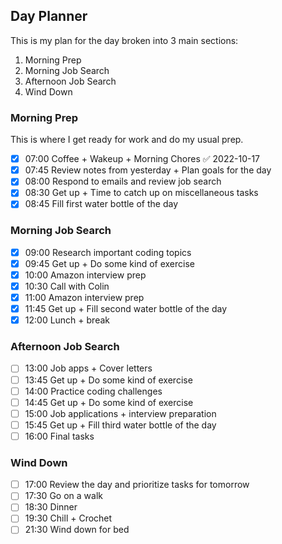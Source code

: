 ## Day Planner
This is my plan for the day broken into 3 main sections: 
1. Morning Prep 
2. Morning Job Search
3. Afternoon Job Search
4. Wind Down
### Morning Prep
This is where I get ready for work and do my usual prep. 
- [x] 07:00 Coffee + Wakeup + Morning Chores ✅ 2022-10-17
- [x] 07:45 Review notes from yesterday + Plan goals for the day
- [x] 08:00 Respond to emails and review job search
- [x] 08:30 Get up + Time to catch up on miscellaneous tasks
- [x] 08:45 Fill first water bottle of the day

### Morning Job Search
- [x] 09:00 Research important coding topics
- [x] 09:45 Get up + Do some kind of exercise
- [x] 10:00 Amazon interview prep
- [x] 10:30 Call with Colin
- [x] 11:00 Amazon interview prep
- [x] 11:45 Get up + Fill second water bottle of the day
- [x] 12:00 Lunch + break

### Afternoon Job Search
- [ ] 13:00 Job apps + Cover letters
- [ ] 13:45 Get up + Do some kind of exercise
- [ ] 14:00 Practice coding challenges
- [ ] 14:45 Get up + Do some kind of exercise
- [ ] 15:00 Job applications + interview preparation
- [ ] 15:45 Get up + Fill third water bottle of the day
- [ ] 16:00 Final tasks

### Wind Down
- [ ] 17:00 Review the day and prioritize tasks for tomorrow
- [ ] 17:30 Go on a walk
- [ ] 18:30 Dinner
- [ ] 19:30 Chill + Crochet
- [ ] 21:30 Wind down for bed